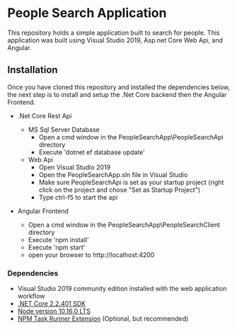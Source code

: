 # People Search Application
This repository holds a simple application built to search for people. This application was built using Visual Studio 2019, Asp.net Core Web Api, and Angular.

## Installation
Once you have cloned this repository and installed the dependencies below, the next step is to install and setup the .Net Core backend then the Angular Frontend.
* .Net Core Rest Api
	* MS Sql Server Database
		* Open a cmd window in the PeopleSearchApp\PeopleSearchApi directory
		* Execute 'dotnet ef database update'
	* Web Api 
		* Open Visual Studio 2019
		* Open the PeopleSearchApp.sln file in Visual Studio
		* Make sure PeopleSearchApi is set as your startup project (right click on the project and chose "Set as Startup Project")
		* Type ctrl-f5 to start the api

* Angular Frontend
	* Open a cmd window in the PeopleSearchApp\PeopleSearchClient directory
	* Execute 'npm install'
	* Execute 'npm start'
	* open your browser to http://localhost:4200

### Dependencies
* Visual Studio 2019 community edition installed with the web application workflow
* [.NET Core 2.2.401 SDK](https://dotnet.microsoft.com/download/dotnet-core/2.2)
* [Node version 10.16.0 LTS](https://nodejs.org/en/)
* [NPM Task Runner Extension](https://marketplace.visualstudio.com/items?itemName=MadsKristensen.NPMTaskRunner) (Optional, but recommended)
